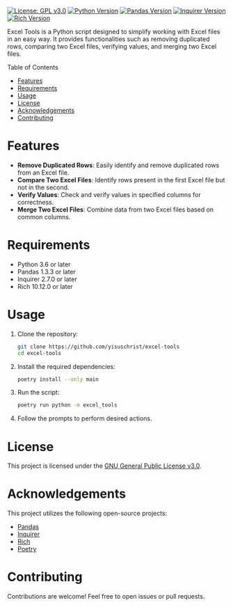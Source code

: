 [![License: GPL v3.0](https://img.shields.io/badge/License-GPL%20v3.0-blue.svg)](https://opensource.org/licenses/GPL-3.0)
[![Python Version](https://img.shields.io/badge/Python-3.6%2B-blue)](https://www.python.org/downloads/)
[![Pandas Version](https://img.shields.io/badge/pandas-1.3.3%2B-brightgreen)](https://pandas.pydata.org/)
[![Inquirer Version](https://img.shields.io/badge/inquirer-2.7.0%2B-brightgreen)](https://github.com/magmax/python-inquirer)
[![Rich Version](https://img.shields.io/badge/rich-10.12.0%2B-brightgreen)](https://github.com/willmcgugan/rich)

Excel Tools is a Python script designed to simplify working with Excel files in an easy way. It provides functionalities such as removing duplicated rows, comparing two Excel files, verifying values, and merging two Excel files.

Table of Contents

- [Features](#features)
- [Requirements](#requirements)
- [Usage](#usage)
- [License](#license)
- [Acknowledgements](#acknowledgements)
- [Contributing](#contributing)

# Features

- **Remove Duplicated Rows**: Easily identify and remove duplicated rows from an Excel file.
- **Compare Two Excel Files**: Identify rows present in the first Excel file but not in the second.
- **Verify Values**: Check and verify values in specified columns for correctness.
- **Merge Two Excel Files**: Combine data from two Excel files based on common columns.

# Requirements

- Python 3.6 or later
- Pandas 1.3.3 or later
- Inquirer 2.7.0 or later
- Rich 10.12.0 or later

# Usage

1. Clone the repository:

   ```bash
   git clone https://github.com/yisuschrist/excel-tools
   cd excel-tools
   ```

2. Install the required dependencies:

   ```bash
   poetry install --only main
   ```

3. Run the script:

   ```bash
   poetry run python -m excel_tools
   ```

4. Follow the prompts to perform desired actions.

# License

This project is licensed under the [GNU General Public License v3.0](https://opensource.org/licenses/GPL-3.0).

# Acknowledgements

This project utilizes the following open-source projects:

- [Pandas](https://pandas.pydata.org)
- [Inquirer](https://github.com/magmax/python-inquirer)
- [Rich](https://github.com/Textualize/rich)
- [Poetry](https://python-poetry.org)

# Contributing

Contributions are welcome! Feel free to open issues or pull requests.

